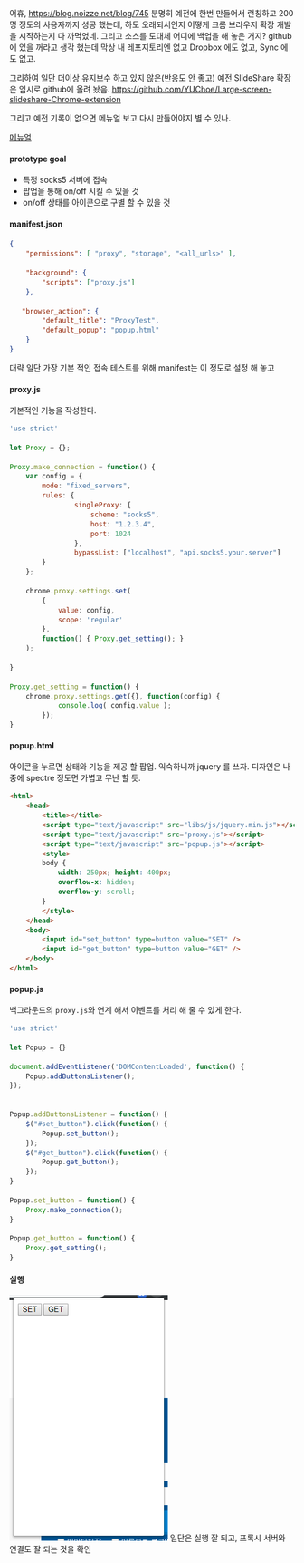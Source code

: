 
어휴, https://blog.noizze.net/blog/745 분명히 예전에 한번 만들어서 런칭하고 200명 정도의 사용자까지 성공 했는데,  하도 오래되서인지 어떻게 크롬 브라우저 확장 개발을 시작하는지 다 까먹었네. 그리고 소스를 도대체 어디에 백업을 해 놓은 거지? github에 있을 꺼라고 생각 했는데 막상 내 레포지토리엔 없고 Dropbox 에도 없고, Sync 에도 없고. 

그리하여 일단 더이상 유지보수 하고 있지 않은(반응도 안 좋고) 예전 SlideShare 확장은 임시로 github에 올려 놨음. https://github.com/YUChoe/Large-screen-slideshare-Chrome-extension

그리고 예전 기록이 없으면 메뉴얼 보고 다시 만들어야지 별 수 있나.

[메뉴얼](https://developer.chrome.com/extensions/getstarted)

#### prototype goal
* 특정 socks5 서버에 접속
* 팝업을 통해 on/off 시킬 수 있을 것
* on/off 상태를 아이콘으로 구별 할 수 있을 것 

#### manifest.json 

```json
{
    "permissions": [ "proxy", "storage", "<all_urls>" ],
   
    "background": {
        "scripts": ["proxy.js"]
    },
    
   "browser_action": {
        "default_title": "ProxyTest",
        "default_popup": "popup.html"
    }
}
```
대략 일단 가장 기본 적인 접속 테스트를 위해 manifest는 이 정도로 설정 해 놓고 

#### proxy.js
기본적인 기능을 작성한다.

```js
'use strict'

let Proxy = {};

Proxy.make_connection = function() {
    var config = {
        mode: "fixed_servers",
        rules: {
                singleProxy: {
                    scheme: "socks5",
                    host: "1.2.3.4",
                    port: 1024
                },
                bypassList: ["localhost", "api.socks5.your.server"]
        }
    };
    
    chrome.proxy.settings.set(
        {
            value: config, 
            scope: 'regular'
        }, 
        function() { Proxy.get_setting(); }
    );

}

Proxy.get_setting = function() {
    chrome.proxy.settings.get({}, function(config) {
            console.log( config.value );
        });
}
```

#### popup.html
아이콘을 누르면 상태와 기능을 제공 할 팝업. 익숙하니까 jquery 를 쓰자. 디자인은 나중에 spectre 정도면 가볍고 무난 할 듯.

```html
<html>
    <head>
        <title></title>
        <script type="text/javascript" src="libs/js/jquery.min.js"></script>
        <script type="text/javascript" src="proxy.js"></script>
        <script type="text/javascript" src="popup.js"></script>
        <style>
        body {
            width: 250px; height: 400px;
            overflow-x: hidden;
            overflow-y: scroll;
        }
        </style>
    </head>
    <body>
        <input id="set_button" type=button value="SET" />
        <input id="get_button" type=button value="GET" />
    </body>
</html>
```

#### popup.js
백그라운드의 `proxy.js`와 연계 해서 이벤트를 처리 해 줄 수 있게 한다. 

```js
'use strict'

let Popup = {}

document.addEventListener('DOMContentLoaded', function() {
    Popup.addButtonsListener();
});


Popup.addButtonsListener = function() {
    $("#set_button").click(function() {
        Popup.set_button();
    });
    $("#get_button").click(function() {
        Popup.get_button();
    });
}

Popup.set_button = function() {
    Proxy.make_connection();
}

Popup.get_button = function() {
    Proxy.get_setting();
}
```

#### 실행 
![](popup.png)
일단은 실행 잘 되고, 프록시 서버와 연결도 잘 되는 것을 확인 

